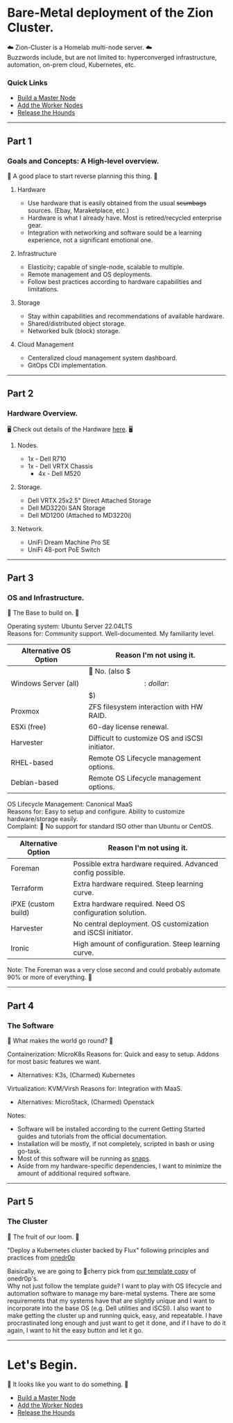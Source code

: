 # Bare-Metal deployment of the Zion Cluster.

☁️ Zion-Cluster is a Homelab multi-node server. ☁️  
Buzzwords include, but are not limited to: hyperconverged infrastructure, automation, on-prem cloud, Kubernetes, etc.  

### Quick Links
- [Build a Master Node](01-Master_Node.md)
- [Add the Worker Nodes](02-Worker_Nodes.md)
- [Release the Hounds](03-Run_the_Cluster.md)

---
## Part 1  
### Goals and Concepts: A High-level overview.
🤔 A good place to start reverse planning this thing. 🤔  

1. Hardware
   - Use hardware that is easily obtained from the usual ~~scumbags~~ sources. (Ebay, Maraketplace, etc.)
   - Hardware is what I already have. Most is retired/recycled enterprise gear.
   - Integration with networking and software sould be a learning experience, not a significant emotional one.
  
2. Infrastructure
   - Elasticity; capable of single-node, scalable to multiple.
   - Remote management and OS deployments.
   - Follow best practices according to hardware capabilities and limitations.
  
3. Storage
   - Stay within capabilities and recommendations of available hardware.
   - Shared/distributed object storage.
   - Networked bulk (block) storage.
  
4. Cloud Management
   - Centeralized cloud management system dashboard.
   - GitOps CDI implementation.

---
## Part 2  
### Hardware Overview.
🖥️ Check out details of the Hardware [here](X-a_Hardware.md). 🖥️  

1. Nodes.
   - 1x - Dell R710
   - 1x - Dell VRTX Chassis
     - 4x - Dell M520
  
2. Storage.
   - Dell VRTX 25x2.5" Direct Attached Storage
   - Dell MD3220i SAN Storage
   - Dell MD1200 (Attached to MD3220i)
  
3. Network.
   - UniFi Dream Machine Pro SE
   - UniFi 48-port PoE Switch

---
## Part 3  
### OS and Infrastructure.
🐧 The Base to build on. 🐧  

Operating system: Ubuntu Server 22.04LTS  
Reasons for: Community support. Well-documented. My familiarity level.  

| Alternative OS Option | Reason I'm not using it.                       |
| --------------------- | ---------------------------------------------- |
| Windows Server (all)  | :fu: No. (also $$$:dollar:$$$)                 |
| Proxmox               | ZFS filesystem interaction with HW RAID.       |
| ESXi (free)           | 60-day license renewal.                        |
| Harvester             | Difficult to customize OS and iSCSI initiator. |
| RHEL-based            | Remote OS Lifecycle management options.        |
| Debian-based          | Remote OS Lifecycle management options.        |

OS Lifecycle Management: Canonical MaaS  
Reasons for: Easy to setup and configure. Ability to customize hardware/storage easily.  
Complaint: :fu: No support for standard ISO other than Ubuntu or CentOS.  

| Alternative Option    | Reason I'm not using it.                                     |
| --------------------- | ------------------------------------------------------------ |
| Foreman               | Possible extra hardware required.  Advanced config possible. |
| Terraform             | Extra hardware required.  Steep learning curve.              |
| iPXE (custom build)   | Extra hardware required.  Need OS configuration solution.    |
| Harvester             | No central deployment.  OS customization and iSCSI initiator.|
| Ironic                | High amount of configuration.  Steep learning curve.         |  

Note: The Foreman was a very close second and could probably automate 90% or more of everything. :muscle:

---
## Part 4  
### The Software
💾 What makes the world go round? 💾  

Containerization: MicroK8s
Reasons for: Quick and easy to setup. Addons for most basic features we want.
- Alternatives: K3s, (Charmed) Kubernetes

Virtualization: KVM/Virsh
Reasons for: Integration with MaaS.
- Alternatives: MicroStack, (Charmed) Openstack 

Notes:
- Software will be installed according to the current Getting Started guides and tutorials from the official documentation.  
- Installation will be mostly, if not completely, scripted in bash or using go-task.  
- Most of this software will be running as [snaps](https://docs.snapcraft.io/installing-snapd).
- Aside from my hardware-specific dependencies, I want to minimize the amount of additional required software.

---
## Part 5  
### The Cluster
🍇 The fruit of our loom. 🍇  

"Deploy a Kubernetes cluster backed by Flux" following principles and practices from [onedr0p](https://github.com/onedr0p/flux-cluster-template)  
  
Baisically, we are going to 🍒cherry pick from [our template copy](https://github.com/zion-cluster/) of onedr0p's.  
Why not just follow the template guide? I want to play with OS lifecycle and automation software to manage my bare-metal systems. There are some requirements that my systems have that are slightly unique and I want to incorporate into the base OS (e.g. Dell utilities and iSCSI). I also want to make getting the cluster up and running quick, easy, and repeatable. I have procrastinated long enough and just want to get it done, and if I have to do it again, I want to hit the easy button and let it go.  

---
# Let's Begin.
📎 It looks like you want to do something. 📎
- [Build a Master Node](01-Master_Node.md)
- [Add the Worker Nodes](02-Worker_Nodes.md)
- [Release the Hounds](03-Run_the_Cluster.md)